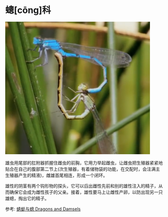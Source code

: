 # 蟌[cōng]科

![](01.png)

雄虫用尾部的肛附器抓握住雌虫的前胸，它用力举起雌虫，让雌虫把生殖器紧紧地贴合在自己的腹部第二节上(次生殖器，有着储物袋的功能，在交配时，会注满主生殖器产生的精液)，雌雄首尾相连，形成一个闭环。

雄性的阴茎有两个钩形物的探头，它可以舀出雌性先前和别的雄性注入的精子，从而确保它会成为雌性孩子的父亲。接着，雄性要马上让雌性产卵，以防出现另一只雄蟌，掏出它的精子。

参考: [蜻蜓与蟌 Dragons and Damsels](https://www.bilibili.com/video/BV15p4y1s7DE/?spm_id_from=333.337.search-card.all.click&vd_source=741bff59809f9e15c309ef97c7d7c960)
